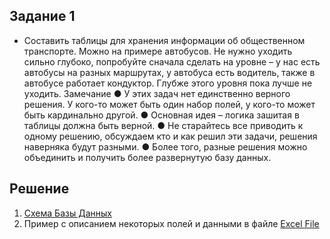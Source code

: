 ## Задание 1
- Составить таблицы для хранения информации об общественном транспорте. Можно на примере автобусов. Не нужно уходить сильно глубоко, попробуйте сначала сделать на уровне – у нас есть автобусы на разных маршрутах, у автобуса есть водитель, также в автобусе работает кондуктор. Глубже этого уровня пока лучше не уходить.
Замечание 
●	У этих задач нет единственно верного решения. У кого-то может быть один набор полей, у кого-то может быть кардинально другой. 
●	Основная идея – логика зашитая в таблицы должна быть верной. 
●	Не старайтесь все приводить к одному решению, обсуждаем кто и как решил эти задачи, решения наверняка будут разными. 
●	Более того, разные решения можно объединить и получить более развернутую базу данных. 


## Решение
1. [Cхема Базы Данных](BusRouteScheduleDB.drawio)
2. Пример с описанием некоторых полей и данными в файле [Excel File](Example_BusRouteScheduleDB.xlsx)
